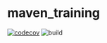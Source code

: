 # maven_training
[![codecov](https://codecov.io/gh/gabiga7/maven_training/branch/main/graph/badge.svg)](https://codecov.io/gh/gabiga7/maven_training)
![build](https://github.com/gabiga7/maven_training/actions/workflows/build.yml/badge.svg)
